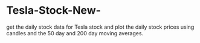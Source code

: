 # Tesla-Stock-New-
get the daily stock data for Tesla stock and plot the daily stock prices using candles and the 50 day and 200 day moving averages. 
